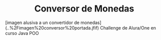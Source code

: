 <h1 align="center"> Conversor de Monedas </h1>
[imagen alusiva a un convertidor de monedas](..%2Fimagen%20conversor%20portada.jfif)
Challenge de Alura/One en curso Java POO